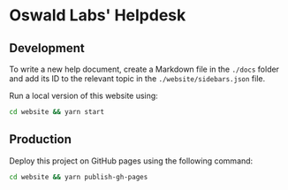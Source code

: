 # Oswald Labs' Helpdesk

## Development

To write a new help document, create a Markdown file in the `./docs` folder and add its ID to the relevant topic in the `./website/sidebars.json` file.

Run a local version of this website using:

```bash
cd website && yarn start
```

## Production

Deploy this project on GitHub pages using the following command:

```bash
cd website && yarn publish-gh-pages
```
